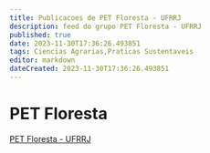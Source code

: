 ```yaml
---
title: Publicacoes de PET Floresta - UFRRJ
description: feed do grupo PET Floresta - UFRRJ
published: true
date: 2023-11-30T17:36:26.493851
tags: Ciencias Agrarias,Praticas Sustentaveis
editor: markdown
dateCreated: 2023-11-30T17:36:26.493851
---
```


# PET Floresta
[PET Floresta - UFRRJ](/grupo/115PETFlorestaUFRRJ.md)